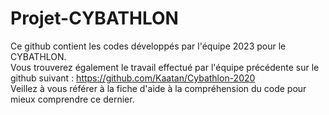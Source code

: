 # Projet-CYBATHLON

Ce github contient les codes développés par l'équipe 2023 pour le CYBATHLON.
<br />Vous trouverez également le travail effectué par l'équipe précédente sur le github suivant : https://github.com/Kaatan/Cybathlon-2020
<br />Veillez à vous référer à la fiche d'aide à la compréhension du code pour mieux comprendre ce dernier.
